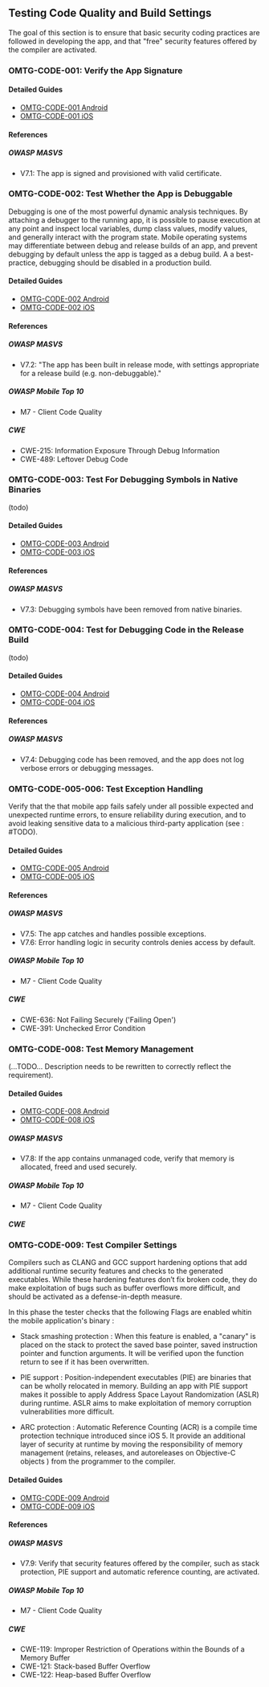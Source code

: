 ## Testing Code Quality and Build Settings

The goal of this section is to ensure that basic security coding practices are followed in developing the app, and that "free" security features offered by the compiler are activated.

### OMTG-CODE-001: Verify the App Signature

#### Detailed Guides

- [OMTG-CODE-001 Android](0x05a_OMTG-CODE_Android.md#OMTG-CODE-001)
- [OMTG-CODE-001 iOS](0x05b_OMTG-CODE_iOS.md#OMTG-CODE-001)

#### References

##### OWASP MASVS

- V7.1: The app is signed and provisioned with valid certificate.

### OMTG-CODE-002: Test Whether the App is Debuggable
Debugging is one of the most powerful dynamic analysis techniques. By attaching a debugger to the running app, it is possible to pause execution at any point and inspect local variables, dump class values, modify values, and generally interact with the program state. Mobile operating systems may differentiate between debug and release builds of an app, and prevent debugging by default unless the app is tagged as a debug build. A a best-practice, debugging should be disabled in a production build.

#### Detailed Guides

- [OMTG-CODE-002 Android](0x05a_OMTG-CODE_Android.md#OMTG-CODE-002)
- [OMTG-CODE-002 iOS](0x05b_OMTG-CODE_iOS.md#OMTG-CODE-002)

#### References

##### OWASP MASVS

- V7.2: "The app has been built in release mode, with settings appropriate for a release build (e.g. non-debuggable)."

##### OWASP Mobile Top 10
* M7 - Client Code Quality

##### CWE
- CWE-215: Information Exposure Through Debug Information
- CWE-489: Leftover Debug Code


### OMTG-CODE-003: Test For Debugging Symbols in Native Binaries
(todo)

#### Detailed Guides

- [OMTG-CODE-003 Android](0x05a_OMTG-CODE_Android.md#OMTG-CODE-003)
- [OMTG-CODE-003 iOS](0x5b_OMTG-CODE_iOS.md#OMTG-CODE-003)

#### References

##### OWASP MASVS
* V7.3: Debugging symbols have been removed from native binaries.


### OMTG-CODE-004: Test for Debugging Code in the Release Build
(todo)

#### Detailed Guides

- [OMTG-CODE-004 Android](0x05a_OMTG-CODE_Android.md#OMTG-CODE-004)
- [OMTG-CODE-004 iOS](0x5b_OMTG-CODE_iOS.md#OMTG-CODE-004)

#### References

##### OWASP MASVS
* V7.4: Debugging code has been removed, and the app does not log verbose errors or debugging messages.


### OMTG-CODE-005-006: Test Exception Handling
Verify that the that mobile app fails safely under all possible expected and unexpected runtime errors, to ensure reliability during execution, and to avoid leaking sensitive data to a malicious third-party application (see : #TODO). 

#### Detailed Guides

- [OMTG-CODE-005 Android](0x05a_OMTG-CODE_Android.md#OMTG-CODE-005)
- [OMTG-CODE-005 iOS](0x05b_OMTG-CODE_iOS.md#OMTG-CODE-005)

#### References

##### OWASP MASVS
* V7.5: The app catches and handles possible exceptions.
* V7.6: Error handling logic in security controls denies access by default.

##### OWASP Mobile Top 10
* M7 - Client Code Quality

##### CWE
- CWE-636: Not Failing Securely ('Failing Open')
- CWE-391: Unchecked Error Condition

### OMTG-CODE-008: Test Memory Management
(...TODO... Description needs to be rewritten to correctly reflect the requirement).

#### Detailed Guides

- [OMTG-CODE-008 Android](0x05a_OMTG-CODE_Android.md#OMTG-CODE-008)
- [OMTG-CODE-008 iOS](0x05b_OMTG-CODE_iOS.md#OMTG-CODE-008)

##### OWASP MASVS
* V7.8: If the app contains unmanaged code, verify that memory is allocated, freed and used securely.

##### OWASP Mobile Top 10
* M7 - Client Code Quality

##### CWE


### OMTG-CODE-009: Test Compiler Settings
Compilers such as CLANG and GCC support hardening options that add additional runtime security features and checks to the generated executables. While these hardening features don’t fix broken code, they do make exploitation of bugs such as buffer overflows more difficult, and should be activated as a defense-in-depth measure.

In this phase the tester checks that the following Flags are enabled whitin the mobile application's binary :

* Stack smashing protection : 
When this feature is enabled, a "canary" is placed on the stack to protect the saved base pointer, saved instruction pointer and function arguments. It will be verified upon the function return to see if it has been overwritten.

* PIE support :
Position-independent executables (PIE) are binaries that can be wholly relocated in memory. Building an app with PIE support makes it possible to apply Address Space Layout Randomization (ASLR) during runtime. ASLR aims to make exploitation of memory corruption vulnerabilities more difficult.

* ARC protection : 
Automatic Reference Counting (ACR) is a compile time protection technique introduced since iOS 5. It provide an additional layer of security at runtime by moving the responsibility of memory management (retains, releases, and autoreleases on Objective-C objects ) from the programmer to the compiler. 


#### Detailed Guides

- [OMTG-CODE-009 Android](0x05a_OMTG-CODE_Android.md#OMTG-CODE-009)
- [OMTG-CODE-009 iOS](0x05b_OMTG-CODE_iOS.md#OMTG-CODE-009)

#### References

##### OWASP MASVS
* V7.9: Verify that security features offered by the compiler, such as stack protection, PIE support and automatic reference counting, are activated.

##### OWASP Mobile Top 10
* M7 - Client Code Quality

##### CWE
- CWE-119: Improper Restriction of Operations within the Bounds of a Memory Buffer
- CWE-121: Stack-based Buffer Overflow
- CWE-122: Heap-based Buffer Overflow


